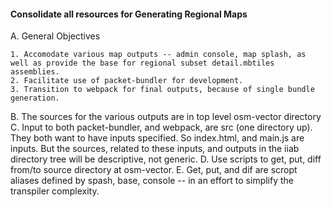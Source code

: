 #### Consolidate all resources for Generating Regional Maps ####
A. General Objectives

    1. Accomodate various map outputs -- admin console, map splash, as well as provide the base for regional subset detail.mbtiles assemblies.
    2. Facilitate use of packet-bundler for development.
    3. Transition to webpack for final outputs, because of single bundle generation.

B. The sources for the various outputs are in top level osm-vector directory
C. Input to both packet-bundler, and webpack, are src (one directory up). They both want to have inputs specified. So index.html, and main.js are inputs. But the sources, related to these inputs, and outputs in the iiab directory tree will be descriptive, not generic.
D. Use scripts to get, put, diff from/to source directory at osm-vector.
E. Get, put, and dif are scropt aliases defined by spash, base, console -- in an effort to simplify the transpiler complexity.
